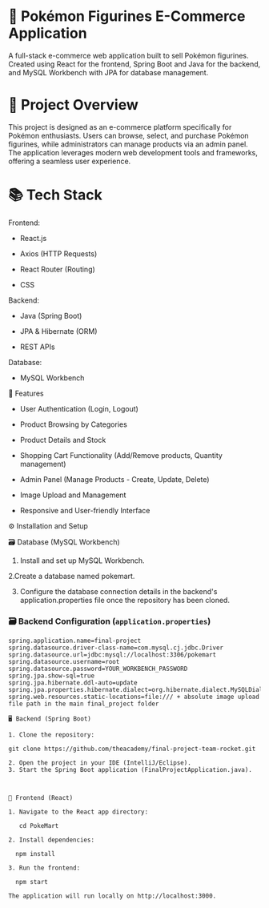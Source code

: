 # 🛒 Pokémon Figurines E-Commerce Application 
A full-stack e-commerce web application built to sell Pokémon figurines. Created using React for the frontend, Spring Boot and Java for the backend, and MySQL Workbench with JPA for database management.

# 🚀 Project Overview
This project is designed as an e-commerce platform specifically for Pokémon enthusiasts. Users can browse, select, and purchase Pokémon figurines, while administrators can manage products via an admin panel. The application leverages modern web development tools and frameworks, offering a seamless user experience.

# 📚 Tech Stack
Frontend:
- React.js

- Axios (HTTP Requests)

- React Router (Routing)

- CSS

Backend:
- Java (Spring Boot)

- JPA & Hibernate (ORM)

- REST APIs

Database:
- MySQL Workbench

🌟 Features
- User Authentication (Login, Logout)

- Product Browsing by Categories

- Product Details and Stock 

- Shopping Cart Functionality (Add/Remove products, Quantity management)

- Admin Panel (Manage Products - Create, Update, Delete)

- Image Upload and Management

- Responsive and User-friendly Interface

⚙️ Installation and Setup

🗃️ Database (MySQL Workbench)

1. Install and set up MySQL Workbench.

2.Create a database named pokemart.

3. Configure the database connection details in the backend's application.properties file once the repository has been cloned.

### 🗃️ Backend Configuration (`application.properties`)
```properties
spring.application.name=final-project
spring.datasource.driver-class-name=com.mysql.cj.jdbc.Driver
spring.datasource.url=jdbc:mysql://localhost:3306/pokemart
spring.datasource.username=root
spring.datasource.password=YOUR_WORKBENCH_PASSWORD
spring.jpa.show-sql=true
spring.jpa.hibernate.ddl-auto=update
spring.jpa.properties.hibernate.dialect=org.hibernate.dialect.MySQLDialect
spring.web.resources.static-locations=file:/// + absolute image upload file path in the main final_project folder

🖥️ Backend (Spring Boot)

1. Clone the repository:

git clone https://github.com/theacademy/final-project-team-rocket.git

2. Open the project in your IDE (IntelliJ/Eclipse).
3. Start the Spring Boot application (FinalProjectApplication.java).



🎨 Frontend (React)

1. Navigate to the React app directory:

   cd PokeMart

2. Install dependencies:

  npm install

3. Run the frontend:

  npm start

The application will run locally on http://localhost:3000.
